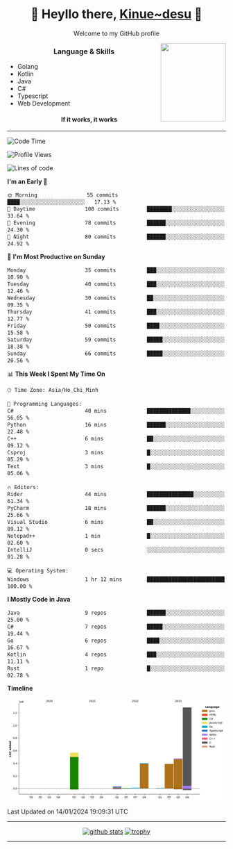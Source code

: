<h1 align="center"> 🌸 Heyllo there, <a href="https://github.com/Kinue72">Kinue~desu</a> 🌸 </h1>
<p align="center"> Welcome to my GitHub profile </p>
<img align="right" src="https://i.imgur.com/yjwWPiL.png" width="150" height="180">

<h3 align="center"> Language & Skills </h3>

- Golang
- Kotlin
- Java
- C#
- Typescript
- Web Development
  <h4 align="center">If it works, it works</h4>
<hr>

<!--START_SECTION:waka-->
![Code Time](http://img.shields.io/badge/Code%20Time-8%20hrs%202%20mins-blue)

![Profile Views](http://img.shields.io/badge/Profile%20Views-2-blue)

![Lines of code](https://img.shields.io/badge/From%20Hello%20World%20I%27ve%20Written-3.2%20million%20lines%20of%20code-blue)

**I'm an Early 🐤** 

```text
🌞 Morning                55 commits          ████░░░░░░░░░░░░░░░░░░░░░   17.13 % 
🌆 Daytime                108 commits         ████████░░░░░░░░░░░░░░░░░   33.64 % 
🌃 Evening                78 commits          ██████░░░░░░░░░░░░░░░░░░░   24.30 % 
🌙 Night                  80 commits          ██████░░░░░░░░░░░░░░░░░░░   24.92 % 
```
📅 **I'm Most Productive on Sunday** 

```text
Monday                   35 commits          ███░░░░░░░░░░░░░░░░░░░░░░   10.90 % 
Tuesday                  40 commits          ███░░░░░░░░░░░░░░░░░░░░░░   12.46 % 
Wednesday                30 commits          ██░░░░░░░░░░░░░░░░░░░░░░░   09.35 % 
Thursday                 41 commits          ███░░░░░░░░░░░░░░░░░░░░░░   12.77 % 
Friday                   50 commits          ████░░░░░░░░░░░░░░░░░░░░░   15.58 % 
Saturday                 59 commits          █████░░░░░░░░░░░░░░░░░░░░   18.38 % 
Sunday                   66 commits          █████░░░░░░░░░░░░░░░░░░░░   20.56 % 
```


📊 **This Week I Spent My Time On** 

```text
🕑︎ Time Zone: Asia/Ho_Chi_Minh

💬 Programming Languages: 
C#                       40 mins             ██████████████░░░░░░░░░░░   56.05 % 
Python                   16 mins             ██████░░░░░░░░░░░░░░░░░░░   22.48 % 
C++                      6 mins              ██░░░░░░░░░░░░░░░░░░░░░░░   09.12 % 
Csproj                   3 mins              █░░░░░░░░░░░░░░░░░░░░░░░░   05.29 % 
Text                     3 mins              █░░░░░░░░░░░░░░░░░░░░░░░░   05.06 % 

🔥 Editors: 
Rider                    44 mins             ███████████████░░░░░░░░░░   61.34 % 
PyCharm                  18 mins             ██████░░░░░░░░░░░░░░░░░░░   25.66 % 
Visual Studio            6 mins              ██░░░░░░░░░░░░░░░░░░░░░░░   09.12 % 
Notepad++                1 min               █░░░░░░░░░░░░░░░░░░░░░░░░   02.60 % 
IntelliJ                 0 secs              ░░░░░░░░░░░░░░░░░░░░░░░░░   01.28 % 

💻 Operating System: 
Windows                  1 hr 12 mins        █████████████████████████   100.00 % 
```

**I Mostly Code in Java** 

```text
Java                     9 repos             ██████░░░░░░░░░░░░░░░░░░░   25.00 % 
C#                       7 repos             █████░░░░░░░░░░░░░░░░░░░░   19.44 % 
Go                       6 repos             ████░░░░░░░░░░░░░░░░░░░░░   16.67 % 
Kotlin                   4 repos             ███░░░░░░░░░░░░░░░░░░░░░░   11.11 % 
Rust                     1 repo              █░░░░░░░░░░░░░░░░░░░░░░░░   02.78 % 
```



**Timeline**

![Lines of Code chart](https://raw.githubusercontent.com/Kinue72/Kinue72/main/assets/bar_graph.png)


 Last Updated on 14/01/2024 19:09:31 UTC
<!--END_SECTION:waka-->

<hr>

<p align="center">
  <a href="https://github.com/anuraghazra/github-readme-stats"><img src="https://github-readme-stats.vercel.app/api?username=Kinue72&show_icons=true&include_all_commits=true&theme=nord" alt="github stats"></a>
  <a href="https://github.com/ryo-ma/github-profile-trophy"><img src="https://github-profile-trophy.vercel.app/?username=Kinue72&theme=nord" alt="trophy"></a>
</p>

<hr>
